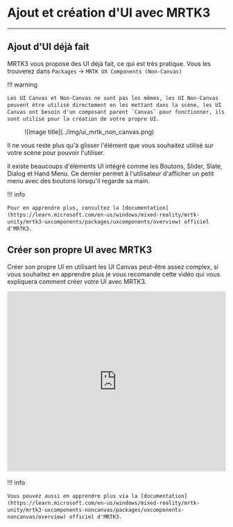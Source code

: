 # Ajout et création d'UI avec MRTK3

***

## Ajout d'UI déjà fait

MRTK3 vous propose des UI déjà fait, ce qui est très pratique. Vous les trouverez dans `Packages` &rarr; `MRTK UX Components (Non-Canvas)`

!!! warning

    Les UI Canvas et Non-Canvas ne sont pas les mêmes, les UI Non-Canvas peuvent être utilisé directement en les mettant dans la scène, les UI Canvas ont besoin d'un composant parent `Canvas` pour fonctionner, ils sont utilisé pour la création de votre propre UI.

<figure markdown="span">![Image title](../img/ui_mrtk_non_canvas.png)</figure>

Il ne vous reste plus qu'à glisser l'élément que vous souhaitez utilisé sur votre scène pour pouvoir l'utiliser.

Il existe beaucoups d'éléments UI intégré comme les Boutons, Slider, Slate, Dialog et Hand Menu. Ce dernier permet à l'utilisateur d'afficher un petit menu avec des boutons lorsqu'il regarde sa main.

!!! info

    Pour en apprendre plus, consultez la [documentation](https://learn.microsoft.com/en-us/windows/mixed-reality/mrtk-unity/mrtk3-uxcomponents/packages/uxcomponents/overview) officiel d'MRTK3.

## Créer son propre UI avec MRTK3

Créer son propre UI en utilisant les UI Canvas peut-être assez complex, si vous souhaitez en apprendre plus je vous recomande cette vidéo qui vous expliquera comment créer votre UI avec MRTK3.

<iframe width="100%" height="415" src="https://www.youtube.com/embed/g2HF5HMy-2c?si=xHyel2o51yKS9BNl&amp;start=1865" title="YouTube video player" frameborder="0" allow="accelerometer; autoplay; clipboard-write; encrypted-media; gyroscope; picture-in-picture; web-share" allowfullscreen></iframe>

!!! info

    Vous pouvez aussi en apprendre plus via la [documentation](https://learn.microsoft.com/en-us/windows/mixed-reality/mrtk-unity/mrtk3-uxcomponents-noncanvas/packages/uxcomponents-noncanvas/overview) officiel d'MRTK3.